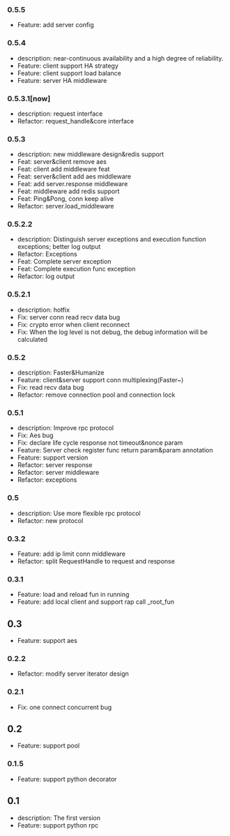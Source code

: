 ### 0.5.5
 - Feature: add server config
 
### 0.5.4
 - description: near-continuous availability and a high degree of reliability.
 - Feature: client support HA strategy
 - Feature: client support load balance
 - Feature: server HA middleware

### 0.5.3.1[now]
 - description: request interface 
 - Refactor: request_handle&core interface

### 0.5.3
 - description: new middleware design&redis support
 - Feat: server&client remove aes
 - Feat: client add middleware feat
 - Feat: server&client add aes middleware
 - Feat: add server.response middleware
 - Feat: middleware add redis support
 - Feat: Ping&Pong, conn keep alive 
 - Refactor: server.load_middleware

### 0.5.2.2
 - description: Distinguish server exceptions and execution function exceptions; better log output
 - Refactor: Exceptions
 - Feat: Complete server exception
 - Feat: Complete execution func exception
 - Refactor: log output
 
### 0.5.2.1
 - description: hotfix
 - Fix: server conn read recv data bug
 - Fix: crypto error when client reconnect 
 - Fix: When the log level is not debug, the debug information will be calculated

### 0.5.2
 - description: Faster&Humanize
 - Feature: client&server support conn multiplexing(Faster~)
 - Fix: read recv data bug
 - Refactor: remove connection pool and connection lock

### 0.5.1
 - description: Improve rpc protocol
 - Fix: Aes bug
 - Fix: declare life cycle response not timeout&nonce param
 - Feature: Server check register func return param&param  annotation
 - Feature: support version
 - Refactor: server response
 - Refactor: server middleware
 - Refactor: exceptions

### 0.5
 - description: Use more flexible rpc protocol
 - Refactor: new protocol

### 0.3.2
 - Feature: add ip limit conn middleware
 - Refactor: split RequestHandle to request and response

### 0.3.1
 - Feature: load and reload fun in running
 - Feature: add local client and support rap call _root_fun

## 0.3
 - Feature: support aes

### 0.2.2 
 - Refactor: modify server iterator design

### 0.2.1 
 - Fix: one connect concurrent bug

## 0.2
 - Feature: support pool

### 0.1.5
 - Feature: support python decorator

## 0.1
 - description: The first version
 - Feature: support python rpc
 
